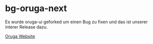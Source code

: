 # bg-oruga-next

Es wurde oruga-ui geforked um einen Bug zu fixen und das ist unserer interer Release dazu.

[Oruga Website](https://oruga.io/)
